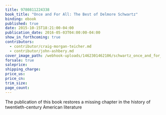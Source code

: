 ```yaml
---
title: 9780811224338
book_title: "Once and For All: The Best of Delmore Schwartz"
binding: ebook
published: true
date: 2015-10-15T18:21:00-04:00
publication_date: 2016-05-03T04:00:00-04:00
show_in_forthcoming: true
contributors:
  - contributor/craig-morgan-teicher.md
  - contributor/john-ashbery.md
cover_image_path: /webhook-uploads/1462301462106/schwartz_once_and_for_all_cover_final.jpg
forsale: true
saleprice:
shipping_charge:
price_us:
price_cn:
trim_size:
page_count:
---
```

The publication of this book restores a missing chapter in the history of twentieth-century American literature


